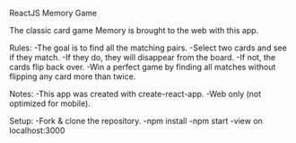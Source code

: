 ReactJS Memory Game

The classic card game Memory is brought to the web with this app.

Rules: 
-The goal is to find all the matching pairs.
-Select two cards and see if they match.
-If they do, they will disappear from the board.
-If not, the cards flip back over.
-Win a perfect game by finding all matches without flipping any card more than twice.

Notes:
-This app was created with create-react-app.
-Web only (not optimized for mobile).

Setup:
-Fork & clone the repository.
-npm install
-npm start
-view on localhost:3000